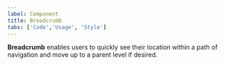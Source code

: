 ```yaml
---
label: Component
title: Breadcrumb
tabs: ['Code','Usage', 'Style']
---
```


<page-intro>**Breadcrumb** enables users to quickly see their location within a path of navigation and move up to a parent level if desired.</page-intro>

<component 
    name="Breadcrumb"
    component="breadcrumb" 
    variation="breadcrumb"
    codepen="eevVxq"
    hasReactVersion="true" 
    >
</component>

<component-docs component="breadcrumb"></component-docs>